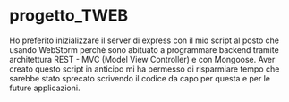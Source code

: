 # progetto_TWEB

Ho preferito inizializzare il server di express con il mio script al posto che usando WebStorm perchè sono abituato a programmare backend tramite architettura REST - MVC (Model View Controller) e con Mongoose. Aver creato questo script in anticipo mi ha permesso di risparmiare tempo che sarebbe stato sprecato scrivendo il codice da capo per questa e per le future applicazioni.
